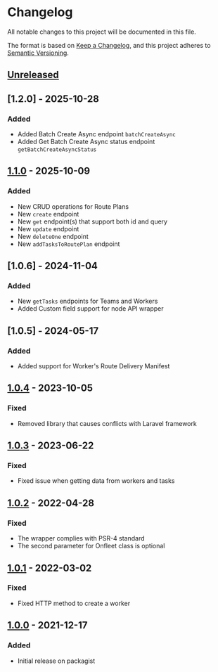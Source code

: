 # Changelog
All notable changes to this project will be documented in this file.

The format is based on [Keep a Changelog](https://keepachangelog.com/en/1.0.0/),
and this project adheres to [Semantic Versioning](https://semver.org/spec/v2.0.0.html).

## [Unreleased]
## [1.2.0] - 2025-10-28
### Added
- Added Batch Create Async endpoint `batchCreateAsync`
- Added Get Batch Create Async status endpoint `getBatchCreateAsyncStatus`

## [1.1.0] - 2025-10-09
### Added
- New CRUD operations for Route Plans
- New `create` endpoint
- New `get` endpoint(s) that support both id and query
- New `update` endpoint
- New `deleteOne` endpoint
- New `addTasksToRoutePlan` endpoint

## [1.0.6] - 2024-11-04
### Added
- New `getTasks` endpoints for Teams and Workers
- Added Custom field support for node API wrapper

## [1.0.5] - 2024-05-17
### Added
- Added support for Worker's Route Delivery Manifest

## [1.0.4] - 2023-10-05
### Fixed
- Removed library that causes conflicts with Laravel framework

## [1.0.3] - 2023-06-22
### Fixed
- Fixed issue when getting data from workers and tasks

## [1.0.2] - 2022-04-28
### Fixed
- The wrapper complies with PSR-4 standard
- The second parameter for Onfleet class is optional

## [1.0.1] - 2022-03-02
### Fixed
- Fixed HTTP method to create a worker

## [1.0.0] - 2021-12-17
### Added
- Initial release on packagist

[Unreleased]: https://github.com/onfleet/php-onfleet/compare/v1.1.0...HEAD
[1.0.0]: https://github.com/onfleet/php-onfleet/releases/tag/v1.0.0
[1.0.1]: https://github.com/onfleet/php-onfleet/compare/v1.0.0...v1.0.1
[1.0.2]: https://github.com/onfleet/php-onfleet/compare/v1.0.1...v1.0.2
[1.0.3]: https://github.com/onfleet/php-onfleet/compare/v1.0.2...v1.0.3
[1.0.4]: https://github.com/onfleet/php-onfleet/compare/v1.0.3...v1.0.4
[1.1.0]: https://github.com/onfleet/php-onfleet/compare/v1.0.6...v1.1.0